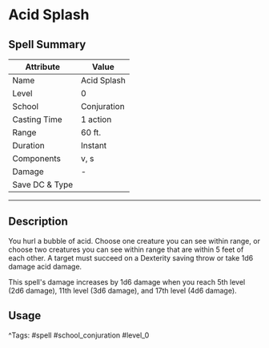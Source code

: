 # Acid Splash

## Spell Summary

| Attribute        | Value                  |
|------------------|------------------------|
| Name             | Acid Splash                 |
| Level            | 0                |
| School           | Conjuration          |
| Casting Time     | 1 action              |
| Range            | 60 ft.            |
| Duration         | Instant             |
| Components       | v, s             |
| Damage           | -               |
| Save DC & Type   |              |

---

## Description

You hurl a bubble of acid. Choose one creature you can see within range, or choose two creatures you can see within range that are within 5 feet of each other. A target must succeed on a Dexterity saving throw or take 1d6 damage acid damage.

This spell's damage increases by 1d6 damage when you reach 5th level (2d6 damage), 11th level (3d6 damage), and 17th level (4d6 damage).

## Usage


^Tags: #spell #school_conjuration #level_0